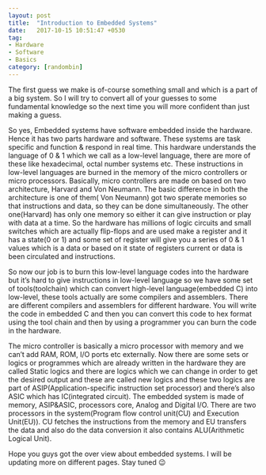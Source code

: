 ```yaml
---
layout: post
title:  "Introduction to Embedded Systems"
date:   2017-10-15 10:51:47 +0530
tag:
- Hardware
- Software
- Basics
category: [randombin] 
---
```

The first guess we make is of-course something small and which is a part of a big system. So I will try to convert all of your guesses to some fundamental knowledge so the next time you will more confident than just making a guess.

So yes, Embedded systems have software embedded inside the hardware. Hence it has two parts hardware and software. These systems are task specific and function & respond in real time. This hardware understands the language of 0 & 1 which we call as a low-level language, there are more of these like hexadecimal, octal number systems etc. These instructions in low-level languages are burned in the memory of the micro controllers or micro processors. Basically, micro controllers are made on based on two architecture, Harvard and Von Neumann. The basic difference in both the architecture is one of them( Von Neumann) got two sperate memories so that instructions and data, so they can be done simultaneously. The other one(Harvard) has only one memory so either it can give instruction or play with data at a time. So the hardware has millions of logic circuits and small switches which are actually flip-flops and are used make a register and it has a state(0 or 1) and some set of register will give you a series of 0 & 1 values which is a data or based on it state of registers current or data is been circulated and instructions.

So now our job is to burn this low-level language codes into the hardware but it’s hard to give instructions in low-level language so we have some set of tools(toolchain) which can convert high-level language(embedded C) into low-level, these tools actually are some compilers and assemblers. There are different compilers and assemblers for different hardware. You will write the code in embedded C and then you can convert this code to hex format using the tool chain and then by using a programmer you can burn the code in the hardware.

The micro controller is basically a micro processor with memory and we can’t add RAM, ROM, I/O ports etc externally. Now there are some sets or logics or programmes which are already written in the hardware they are called Static logics and there are logics which we can change in order to get the desired output and these are called new logics and these two logics are part of ASIP(Application-specific instruction set processor) and there’s also ASIC which has IC(integrated circuit). The embedded system is made of memory, ASIP&ASIC, processors core, Analog and Digital I/O. There are two processors in the system(Program flow control unit(CU) and Execution Unit(EU)). CU fetches the instructions from the memory and EU transfers the data and also do the data conversion it also contains ALU(Arithmetic Logical Unit).

Hope you guys got the over view about embedded systems. I will be updating more on different pages. Stay tuned 😉
